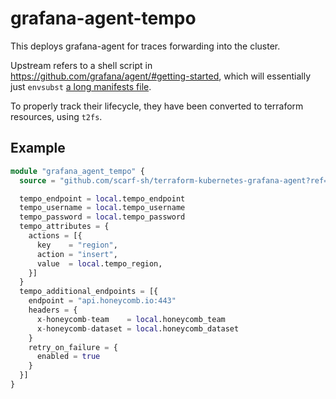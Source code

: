 # grafana-agent-tempo

This deploys grafana-agent for traces forwarding into the cluster.

Upstream refers to a shell script in
https://github.com/grafana/agent/#getting-started, which will essentially just
`envsubst` [a long manifests file](https://github.com/grafana/agent/blob/v0.16.0/production/kubernetes/agent-tempo.yaml).

To properly track their lifecycle, they have been converted to terraform
resources, using `t2fs`.

## Example

```tf
module "grafana_agent_tempo" {
  source = "github.com/scarf-sh/terraform-kubernetes-grafana-agent?ref=v0.1.1//grafana-agent-tempo"

  tempo_endpoint = local.tempo_endpoint
  tempo_username = local.tempo_username
  tempo_password = local.tempo_password
  tempo_attributes = {
    actions = [{
      key    = "region",
      action = "insert",
      value  = local.tempo_region,
    }]
  }
  tempo_additional_endpoints = [{
    endpoint = "api.honeycomb.io:443"
    headers = {
      x-honeycomb-team    = local.honeycomb_team
      x-honeycomb-dataset = local.honeycomb_dataset
    }
    retry_on_failure = {
      enabled = true
    }
  }]
}
```
